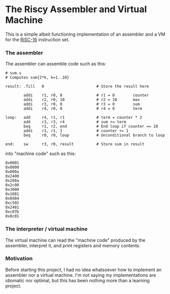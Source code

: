 # The Riscy Assembler and Virtual Machine

This is a simple albeit functioning implementation of an assembler and a VM for
the [RiSC-16](http://www.eng.umd.edu/~blj/RiSC/) instruction set.


### The assembler

The assembler can assemble code such as this:

```
# sum.s
# Computes sum{2*k, k=1..10}

result: .fill   0                       # Store the result here

        addi	r1, r0, 0               # r1 = 0        counter
        addi	r2, r0, 10              # r2 = 10       max
        addi	r3, r0, 0               # r3 = 0        sum
        addi	r4, r0, 0               # r4 = 0        term

loop:   add     r4, r1, r1              # term = counter * 2
        add     r3, r3, r4              # sum += term
        beq     r1, r2, end             # End loop if counter == 10
        addi    r1, r1, 1               # counter += 1
        beq     r0, r0, loop            # Unconditional branch to loop

end:    sw      r3, r0, result          # Store sum in result
```

into "machine code" such as this:

```
0x0001
0x0000
0x000a
0x2400
0x280a
0x2c00
0x3000
0x1081
0x0d84
0xc502
0x2481
0xc07b
0x8c01
```


### The interpreter / virtual machine

The virtual machine can read the "machine code" produced by the assembler,
interpret it, and print registers and memory contents.


### Motivation

Before starting this project, I had no idea whatsoever how to implement an
assembler nor a virtual machine. I'm not saying my implementations are idiomatic
nor optimal, but this has been nothing more than a learning project.

